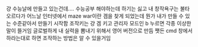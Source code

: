 걍 수능날에 만들고 있는건데....
수능공부 해야하는데 하기는 싫고 내 창작욕구는 불타오르다가 어느날
인터넷에서 maze war이란 겜을 찾게 되었는데 뭔가 내가 만들 수 있는
수준같아서 만들기 시작함 조작키는 걍 겜 키고 관리자 모드인 b 누르면
각종 이상한 말이 뜰거임 글로벌하게 내 실력을 뽐내기 위해서
영어 버전으로 만듬 쨋든 cmd 창에서 하라는대로 하면 조작하는 방법은
알 수 있을거임
